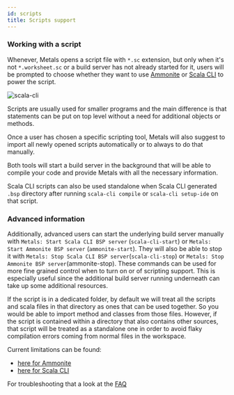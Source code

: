 ```yaml
---
id: scripts
title: Scripts support
---
```


### Working with a script

Whenever, Metals opens a script file with `*.sc` extension, but only when it's
not `*.worksheet.sc` or a build server has not already started for it, users will
be prompted to choose whether they want to use [Ammonite](http://ammonite.io/)
or [Scala CLI](https://scala-cli.virtuslab.org/) to power the script.

![scala-cli](https://i.imgur.com/ghR1Src.gif)

Scripts are usually used for smaller programs and the main difference is that
statements can be put on top level without a need for additional objects or
methods.

Once a user has chosen a specific scripting tool, Metals will also suggest to
import all newly opened scripts automatically or to always to do that manually.

Both tools will start a build server in the background that will be able to
compile your code and provide Metals with all the necessary information.

Scala CLI scripts can also be used standalone when Scala CLI generated `.bsp`
directory after running `scala-cli compile` or `scala-cli setup-ide` on that
script.

### Advanced information

Additionally, advanced users can start the underlying build server manually with
`Metals: Start Scala CLI BSP server` (`scala-cli-start`) or
`Metals: Start Ammonite BSP server` (`ammonite-start`). They will also be able
to stop it with `Metals: Stop Scala CLI BSP server`(`scala-cli-stop`) or
`Metals: Stop Ammonite BSP server`(ammonite-stop). These commands can be used
for more fine grained control when to turn on or of scripting support. This is
especially useful since the additional build server running underneath can take
up some additional resources.

If the script is in a dedicated folder, by default we will treat all the scripts
and scala files in that directory as ones that can be used together. So you
would be able to import method and classes from those files. However, if the
script is contained within a directory that also contains other sources, that
script will be treated as a standalone one in order to avoid flaky compilation
errors coming from normal files in the workspace.

Current limitations can be found:

- [here for Ammonite](https://github.com/scalameta/metals/issues?q=is%3Aopen+is%3Aissue+label%3A%22ammonite+support%22)
- [here for Scala CLI](https://github.com/scalameta/metals/issues?q=is%3Aopen+is%3Aissue+label%3Ascala-cli)

For troubleshooting that a look at the [FAQ](/docs/troubleshooting/faq#ammonite-scripts)